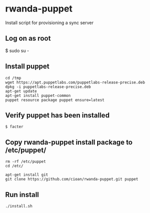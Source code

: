 rwanda-puppet
=============

Install script for provisioning a sync server

Log on as root
------------------
$ sudo su -


Install puppet
------------------
```
cd /tmp
wget https://apt.puppetlabs.com/puppetlabs-release-precise.deb
dpkg -i puppetlabs-release-precise.deb
apt-get update
apt-get install puppet-common
puppet resource package puppet ensure=latest
```

Verify puppet has been installed
------------------
```
$ facter
```

Copy rwanda-puppet install package to /etc/puppet/
------------------
```
rm -rf /etc/puppet
cd /etc/

apt-get install git
git clone https://github.com/cioan/rwanda-puppet.git puppet

```


Run install
-----------
```
./install.sh
```
